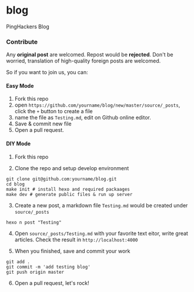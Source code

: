 blog
====

PingHackers Blog

### Contribute

Any **original post** are welcomed. Repost would be **rejected**. Don't be worried, translation of high-quality foreign posts are welcomed.

So if you want to join us, you can:

#### Easy Mode

1. Fork this repo
2. open `https://github.com/yourname/blog/new/master/source/_posts`, click the `+` button to create a file
3. name the file as `Testing.md`, edit on Github online editor.
4. Save & commit new file
5. Open a pull request.

#### DIY Mode

1. Fork this repo

2. Clone the repo and setup develop environment

  ```shell
  git clone git@github.com:yourname/blog.git
  cd blog
  make init # install hexo and required packaages
  make dev # generate public files & run up server
  ```

3. Create a new post, a markdown file `Testing.md` would be created under `source/_posts`

  ```
  hexo n post "Testing"
  ```

4. Open `source/_posts/Testing.md` with your favorite text eitor, write great articles. Check the result in `http://localhost:4000`

5. When you finished, save and commit your work

  ```
  git add .
  git commit -m 'add testing blog'
  git push origin master
  ```

6. Open a pull request, let's rock!
